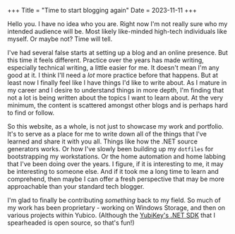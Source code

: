 +++
Title = "Time to start blogging again"
Date = 2023-11-11
+++

Hello you. I have no idea who you are. Right now I'm not really sure who my intended audience will be. Most likely like-minded high-tech individuals like myself. Or maybe not? Time will tell.

I've had several false starts at setting up a blog and an online presence. But this time it feels different. Practice over the years has made writing, especially technical writing, a little easier for me. It doesn't mean I'm any good at it. I think I'll need a _lot_ more practice before that happens. But at least now I finally feel like I have things I'd like to write about. As I mature in my career and I desire to understand things in more depth, I'm finding that not a lot is being written about the topics I want to learn about. At the very minimum, the content is scattered amongst other blogs and is perhaps hard to find or follow.

So this website, as a whole, is not just to showcase my work and portfolio. It's to serve as a place for me to write down all of the things that I've learned and share it with you all. Things like how the .NET source generators works. Or how I've slowly been building up my `dotfiles` for bootstrapping my workstations. Or the home automation and home labbing that I've been doing over the years. I figure, if it is interesting to me, it may be interesting to someone else. And if it took me a long time to learn and comprehend, then maybe I can offer a fresh perspective that may be more approachable than your standard tech blogger.

I'm glad to finally be contributing _something_ back to my field. So much of my work has been proprietary - working on Windows Storage, and then on various projects within Yubico. (Although the [YubiKey's .NET SDK](https://github.com/Yubico/Yubico.NET.SDK) that I spearheaded is open source, so that's fun!)